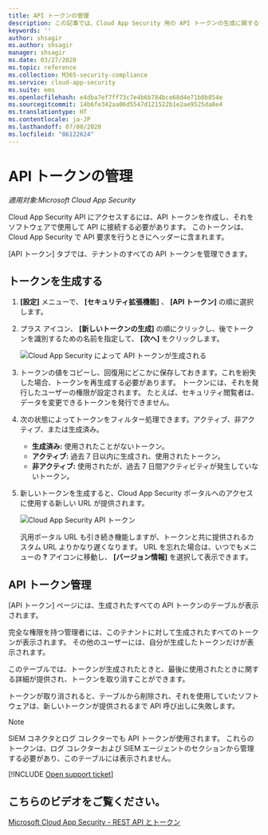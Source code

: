 ```yaml
---
title: API トークンの管理
description: この記事では、Cloud App Security 用の API トークンの生成に関する情報について説明します。
keywords: ''
author: shsagir
ms.author: shsagir
manager: shsagir
ms.date: 03/27/2020
ms.topic: reference
ms.collection: M365-security-compliance
ms.service: cloud-app-security
ms.suite: ems
ms.openlocfilehash: e4dba7ef7ff73c7e4b6b784bce68d4e71b0b854e
ms.sourcegitcommit: 14b6fe342aa06d5547d121522b1e2ae9525da8e4
ms.translationtype: HT
ms.contentlocale: ja-JP
ms.lasthandoff: 07/08/2020
ms.locfileid: "86122624"
---
```

# <a name="managing-api-tokens"></a>API トークンの管理

*適用対象:Microsoft Cloud App Security*

Cloud App Security API にアクセスするには、API トークンを作成し、それをソフトウェアで使用して API に接続する必要があります。 このトークンは、Cloud App Security で API 要求を行うときにヘッダーに含まれます。

[API トークン] タブでは、テナントのすべての API トークンを管理できます。

## <a name="generate-a-token"></a>トークンを生成する

1. **[設定]** メニューで、 **[セキュリティ拡張機能]** 、 **[API トークン]** の順に選択します。

2. プラス アイコン、 **[新しいトークンの生成]** の順にクリックし、後でトークンを識別するための名前を指定して、 **[次へ]** をクリックします。

    ![Cloud App Security によって API トークンが生成される](media/api-token-gen.png)

3. トークンの値をコピーし、回復用にどこかに保存しておきます。これを紛失した場合、トークンを再生成する必要があります。 トークンには、それを発行したユーザーの権限が設定されます。 たとえば、セキュリティ閲覧者は、データを変更できるトークンを発行できません。

4. 次の状態によってトークンをフィルター処理できます。アクティブ、非アクティブ、または生成済み。

    - **生成済み:** 使用されたことがないトークン。
    - **アクティブ:** 過去 7 日以内に生成され、使用されたトークン。
    - **非アクティブ:** 使用されたが、過去 7 日間アクティビティが発生していないトークン。

5. 新しいトークンを生成すると、Cloud App Security ポータルへのアクセスに使用する新しい URL が提供されます。

    ![Cloud App Security API トークン](media/generate-api-token.png)

    汎用ポータル URL も引き続き機能しますが、トークンと共に提供されるカスタム URL よりかなり遅くなります。 URL を忘れた場合は、いつでもメニューの **?** アイコンに移動し、 **[バージョン情報]** を選択して表示できます。

## <a name="api-token-management"></a>API トークン管理

[API トークン] ページには、生成されたすべての API トークンのテーブルが表示されます。

完全な権限を持つ管理者には、このテナントに対して生成されたすべてのトークンが表示されます。 その他のユーザーには、自分が生成したトークンだけが表示されます。

このテーブルでは、トークンが生成されたときと、最後に使用されたときに関する詳細が提供され、トークンを取り消すことができます。

トークンが取り消されると、テーブルから削除され、それを使用していたソフトウェアは、新しいトークンが提供されるまで API 呼び出しに失敗します。

> [!NOTE]
> SIEM コネクタとログ コレクターでも API トークンが使用されます。 これらのトークンは、ログ コレクターおよび SIEM エージェントのセクションから管理する必要があり、このテーブルには表示されません。

[!INCLUDE [Open support ticket](includes/support.md)]

## <a name="check-out-this-video"></a>こちらのビデオをご覧ください。

[Microsoft Cloud App Security - REST API とトークン](https://channel9.msdn.com/Shows/Microsoft-Security/Microsoft-Cloud-App-Security--REST-APIs-and-Tokens)
